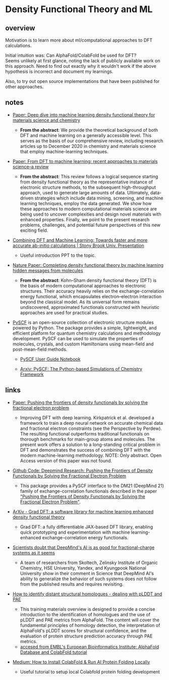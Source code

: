 # Density Functional Theory and ML

## overview

Motivation is to learn more about ml/computational approaches to DFT calculations.

Initial intuition was: Can AlphaFold/ColabFold be used for DFT?  
Seems unlikely at first glance, noting the lack of publicly available work on this approach.
Need to find out exactly why it wouldn't work if the above hypothesis is incorrect and document my learnings.

Also, to try out open source implementations that have been published for other approaches.



## notes

- [Paper: Deep dive into machine learning density functional theory for materials science and chemistry](https://journals.aps.org/prmaterials/pdf/10.1103/PhysRevMaterials.6.040301)
    - **From the abstract**: We provide the theoretical background of both DFT and machine learning on a generally accessible level. This serves as the basis of our comprehensive review, including research articles up to December 2020 in chemistry and materials science that employ machine-learning techniques.

- [Paper: From DFT to machine learning: recent approaches to materials science–a review](https://iopscience.iop.org/article/10.1088/2515-7639/ab084b/pdf)
    - **From the abstract**: This review follows a logical sequence starting from density functional theory as the representative instance of electronic structure methods, to the subsequent high-throughput approach, used to generate large amounts of data. Ultimately, data-driven strategies which include data mining, screening, and machine learning techniques, employ the data generated. We show how these approaches to modern computational materials science are being used to uncover complexities and design novel materials with enhanced properties. Finally, we point to the present research problems, challenges, and potential future perspectives of this new exciting field.

- [Combining DFT and Machine Learning: Towards faster and more accurate ab-initio calculations | Stony Brook Univ. Presentation](https://www.stonybrook.edu/commcms/iacs/_pdf/Sebastian%20Dick%20Presentation.pdf)
    
    - Useful introduction PPT to the topic.

- [Nature Paper: Completing density functional theory by machine learning hidden messages from molecules](https://www.nature.com/articles/s41524-020-0310-0)
    - **From the abstract**: Kohn–Sham density functional theory (DFT) is the basis of modern computational approaches to electronic structures. Their accuracy heavily relies on the exchange-correlation energy functional, which encapsulates electron–electron interaction beyond the classical model. As its universal form remains undiscovered, approximated functionals constructed with heuristic approaches are used for practical studies. 

- [PySCF](https://pyscf.org/) is an open-source collection of electronic structure modules powered by Python. The package provides a simple, lightweight, and efficient platform for quantum chemistry calculations and methodology development. PySCF can be used to simulate the properties of molecules, crystals, and custom Hamiltonians using mean-field and post-mean-field methods.

    - [PySCF User Guide Notebook](https://github.com/nmardirossian/PySCF_Tutorial/blob/master/user_guide.ipynb)

    - [Arxiv: PySCF: The Python-based Simulations of Chemistry
Framework](https://arxiv.org/pdf/1701.08223.pdf)




## links

- [Paper: Pushing the frontiers of density functionals by solving the fractional electron problem](https://www.science.org/doi/10.1126/science.abj6511)
    - Improving DFT with deep learning. Kirkpatrick et al. developed a framework to train a deep neural network on accurate chemical data and fractional electron constraints (see the Perspective by Perdew). The resulting functional outperforms traditional functionals on thorough benchmarks for main-group atoms and molecules. The present work offers a solution to a long-standing critical problem in DFT and demonstrates the success of combining DFT with the modern machine-learning methodology.
    NOTE: Only abstract. Open Access version of this paper was not found. 

- [Github Code: Deepmind Research: Pushing the Frontiers of Density Functionals by Solving the Fractional Electron Problem](https://github.com/google-deepmind/deepmind-research/tree/master/density_functional_approximation_dm21)
    - This package provides a PySCF interface to the DM21 (DeepMind 21) family of exchange-correlation functionals described in the paper ["Pushing the Frontiers of Density Functionals by Solving the Fractional Electron Problem"](https://www.science.org/doi/10.1126/science.abj6511).

- [ArXiv - Grad DFT: a software library for machine learning enhanced density functional theory](https://arxiv.org/pdf/2309.15127.pdf)
    - Grad
DFT: a fully differentiable JAX-based DFT library, enabling quick prototyping and experimentation
with machine learning-enhanced exchange-correlation energy functionals.
- [Scientists doubt that DeepMind's AI is as good for fractional-charge systems as it seems](https://phys.org/news/2022-08-scientists-deepmind-ai-good-fractional-charge.html)
    - A team of researchers from Skoltech, Zelinsky Institute of Organic Chemistry, HSE University, Yandex, and Kyungpook National University show in their comment in Science that DeepMind AI's ability to generalize the behavior of such systems does not follow from the published results and requires revisiting.

- [How to identify distant structural homologues - dealing with pLDDT and PAE](https://ftp.ebi.ac.uk/pub/training/2023/Structural_bioinformatics_2023/Day_4/AlphaFold/AlphaFold%20tutorial%20-%20structure.pdf)
    - This training materials overview is designed to provide a concise introduction to the identification of homologues and the use of pLDDT and PAE metrics from AlphaFold. The content will cover the fundamental principles of homology detection, the interpretation of AlphaFold's pLDDT scores for structural confidence, and the evaluation of protein structure prediction accuracy through PAE metrics.
    - [accesed from EMBL's European Bioinformatics Institute: AlphaFold Database and ColabFold tutorial ](https://www.ebi.ac.uk/training/materials/structural-bioinformatics-materials/protein-structure-prediction-and-molecular-docking/alphafold-database-and-colabfold/)

- [Medium: How to Install ColabFold & Run AI Protein Folding Locally](https://ai.plainenglish.io/how-to-install-colabfold-run-ai-protein-folding-locally-9467b57b9d37)
    - Useful tutorial to setup local Colabfold protein folding development
